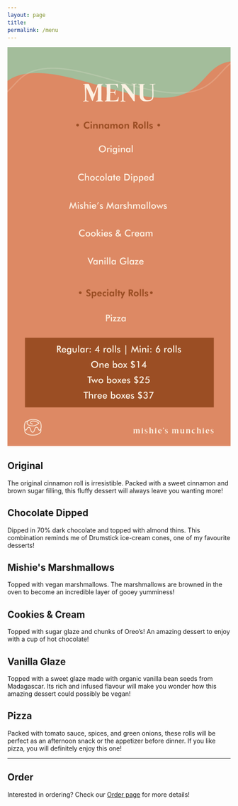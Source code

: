 ```yaml
---
layout: page
title: 
permalink: /menu
---
```


<img class="menu-img" 
     src="../assets/img/menu.svg"
     alt="Menu"/>

## Original
The original cinnamon roll is irresistible. Packed with a sweet cinnamon and brown sugar filling, this fluffy dessert will always leave you wanting more!

## Chocolate Dipped
Dipped in 70% dark chocolate and topped with almond thins. This combination reminds me of Drumstick ice-cream cones, one of my favourite desserts!

## Mishie's Marshmallows
Topped with vegan marshmallows. The marshmallows are browned in the oven to become an incredible layer of gooey yumminess!

## Cookies & Cream
Topped with sugar glaze and chunks of Oreo’s! An amazing dessert to enjoy with a cup of hot chocolate!

## Vanilla Glaze
Topped with a sweet glaze made with organic vanilla bean seeds from Madagascar. Its rich and infused flavour will make you wonder how this amazing dessert could possibly be vegan!

## Pizza
Packed with tomato sauce, spices, and green onions, these rolls will be perfect as an afternoon snack or the appetizer before dinner. If you like pizza, you will definitely enjoy this one!

---

## Order
Interested in ordering? Check our [Order page](order) for more details!